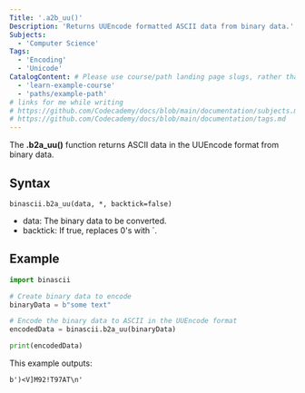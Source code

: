 ```yaml
---
Title: '.a2b_uu()'
Description: 'Returns UUEncode formatted ASCII data from binary data.'
Subjects:
  - 'Computer Science'
Tags:
  - 'Encoding'
  - 'Unicode'
CatalogContent: # Please use course/path landing page slugs, rather than linking to individual content items. If listing multiple items, please put the most relevant one first
  - 'learn-example-course'
  - 'paths/example-path'
# links for me while writing
# https://github.com/Codecademy/docs/blob/main/documentation/subjects.md
# https://github.com/Codecademy/docs/blob/main/documentation/tags.md
---
```


The **.b2a_uu()** function returns ASCII data in the UUEncode format from binary data.

## Syntax

```pseudo
binascii.b2a_uu(data, *, backtick=false)
```

- data: The binary data to be converted.
- backtick: If true, replaces 0's with `.

## Example

```py
import binascii

# Create binary data to encode
binaryData = b"some text"

# Encode the binary data to ASCII in the UUEncode format
encodedData = binascii.b2a_uu(binaryData)

print(encodedData)
```

This example outputs:

```shell
b')<V]M92!T97AT\n'
```
